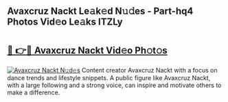 ## Avaxcruz Nackt Le𝚊k𝚎d N𝚞𝚍es - Part-hq4 Photos Vid𝚎o Le𝚊ks ITZLy

# <h2><a href="http://fb46l3.evod.top/?m=Avaxcruz+Nackt">🔗 👉🔴 Avaxcruz Nackt Vid𝚎o Ph𝚘t𝚘s</a></h2>

[![Avaxcruz Nackt N𝚞d𝚎s](https://i.imgur.com/8V9OHl7.gif)](http://fb46l3.evod.top/?m=Avaxcruz+Nackt)
Content creator Avaxcruz Nackt with a focus on dance trends and lifestyle snippets. A public figure like Avaxcruz Nackt, with a large following and a strong voice, can inspire and motivate others to make a difference. 
